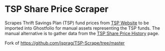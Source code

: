 # TSP Share Price Scraper

Scrapes Thrift Savings Plan (TSP) fund prices from [TSP Website](https://www.tsp.gov/) to be imported into Ghostfolio for manual assets representing the TSP funds.
The manual alternative is to gather data from the [TSP Share Price History](https://www.tsp.gov/share-price-history/) page.

Fork of https://github.com/jsprag/TSP-Scrape/tree/master
